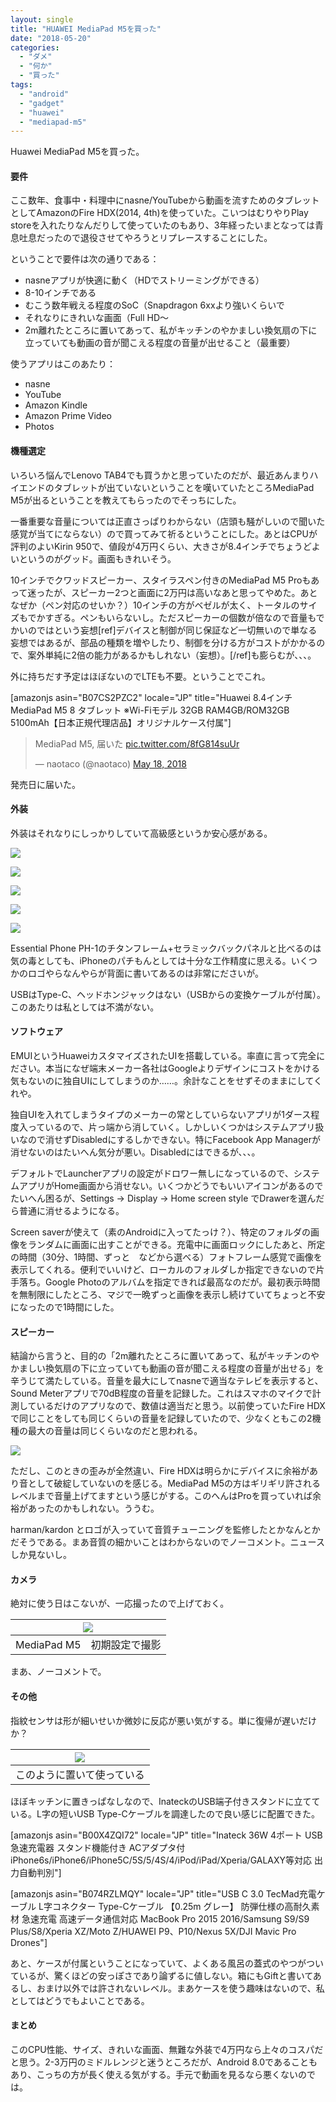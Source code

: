 ```yaml
---
layout: single
title: "HUAWEI MediaPad M5を買った"
date: "2018-05-20"
categories: 
  - "ダメ"
  - "何か"
  - "買った"
tags: 
  - "android"
  - "gadget"
  - "huawei"
  - "mediapad-m5"
---
```


Huawei MediaPad M5を買った。

#### 要件

ここ数年、食事中・料理中にnasne/YouTubeから動画を流すためのタブレットとしてAmazonのFire HDX(2014, 4th)を使っていた。こいつはむりやりPlay storeを入れたりなんだりして使っていたのもあり、3年経ったいまとなっては青息吐息だったので退役させてやろうとリプレースすることにした。

ということで要件は次の通りである：

- nasneアプリが快適に動く（HDでストリーミングができる）
- 8-10インチである
- むこう数年戦える程度のSoC（Snapdragon 6xxより強いくらいで
- それなりにきれいな画面（Full HD～
- 2m離れたところに置いてあって、私がキッチンのやかましい換気扇の下に立っていても動画の音が聞こえる程度の音量が出せること（最重要）

使うアプリはこのあたり：

- nasne
- YouTube
- Amazon Kindle
- Amazon Prime Video
- Photos

#### 機種選定

いろいろ悩んでLenovo TAB4でも買うかと思っていたのだが、最近あんまりハイエンドのタブレットが出ていないということを嘆いていたところMediaPad M5が出るということを教えてもらったのでそっちにした。

一番重要な音量については正直さっぱりわからない（店頭も騒がしいので聞いた感覚が当てにならない）ので買ってみて祈るということにした。あとはCPUが評判のよいKirin 950で、値段が4万円くらい、大きさが8.4インチでちょうどよいというのがグッド。画面もきれいそう。

10インチでクワッドスピーカー、スタイラスペン付きのMediaPad M5 Proもあって迷ったが、スピーカー2つと画面に2万円は高いなあと思ってやめた。あとなぜか（ペン対応のせいか？）10インチの方がベゼルが太く、トータルのサイズもでかすぎる。ペンもいらないし。ただスピーカーの個数が倍なので音量もでかいのではという妄想\[ref\]デバイスと制御が同じ保証など一切無いので単なる妄想ではあるが、部品の種類を増やしたり、制御を分ける方がコストがかかるので、案外単純に2倍の能力があるかもしれない（妄想）。\[/ref\]も膨らむが、、、。

外に持ちだす予定はほぼないのでLTEも不要。ということでこれ。

\[amazonjs asin="B07CS2PZC2" locale="JP" title="Huawei 8.4インチ MediaPad M5 8 タブレット ※Wi-Fiモデル 32GB RAM4GB/ROM32GB 5100mAh【日本正規代理店品】オリジナルケース付属"\]

<blockquote class="twitter-tweet" data-lang="en"><p dir="ltr" lang="ja">MediaPad M5, 届いた <a href="https://t.co/8fG814suUr">pic.twitter.com/8fG814suUr</a></p>— naotaco (@naotaco) <a href="https://twitter.com/naotaco/status/997463368238694400?ref_src=twsrc%5Etfw">May 18, 2018</a></blockquote>

<script async src="https://platform.twitter.com/widgets.js" charset="utf-8"></script>

発売日に届いた。

#### 外装

外装はそれなりにしっかりしていて高級感というか安心感がある。

[![](https://blog.naotaco.com/assets/images/posts/2018/05/DSC02316.jpg)](https://blog.naotaco.com/assets/images/posts/2018/05/DSC02316.jpg)

[![](https://blog.naotaco.com/assets/images/posts/2018/05/DSC02315.jpg)](https://blog.naotaco.com/assets/images/posts/2018/05/DSC02315.jpg)

[![](https://blog.naotaco.com/assets/images/posts/2018/05/DSC02313.jpg)](https://blog.naotaco.com/assets/images/posts/2018/05/DSC02313.jpg)

[![](https://blog.naotaco.com/assets/images/posts/2018/05/DSC02311.jpg)](https://blog.naotaco.com/assets/images/posts/2018/05/DSC02311.jpg)

[![](https://blog.naotaco.com/assets/images/posts/2018/05/DSC02309.jpg)](https://blog.naotaco.com/assets/images/posts/2018/05/DSC02309.jpg)

Essential Phone PH-1のチタンフレーム+セラミックバックパネルと比べるのは気の毒としても、iPhoneのパチもんとしては十分な工作精度に思える。いくつかのロゴやらなんやらが背面に書いてあるのは非常にださいが。

USBはType-C、ヘッドホンジャックはない（USBからの変換ケーブルが付属）。このあたりは私としては不満がない。

#### ソフトウェア

EMUIというHuaweiカスタマイズされたUIを搭載している。率直に言って完全にださい。本当になぜ端末メーカー各社はGoogleよりデザインにコストをかける気もないのに独自UIにしてしまうのか……。余計なことをせずそのままにしてくれや。

独自UIを入れてしまうタイプのメーカーの常としていらないアプリが1ダース程度入っているので、片っ端から消していく。しかしいくつかはシステムアプリ扱いなので消せずDisabledにするしかできない。特にFacebook App Managerが消せないのはたいへん気分が悪い。Disabledにはできるが、、、。

デフォルトでLauncherアプリの設定がドロワー無しになっているので、システムアプリがHome画面から消せない。いくつかどうでもいいアイコンがあるのでたいへん困るが、Settings -> Display -> Home screen style でDrawerを選んだら普通に消せるようになる。

Screen saverが使えて（素のAndroidに入ってたっけ？）、特定のフォルダの画像をランダムに画面に出すことができる。充電中に画面ロックにしたあと、所定の時間（30分、1時間、ずっと　などから選べる）フォトフレーム感覚で画像を表示してくれる。便利でいいけど、ローカルのフォルダしか指定できないので片手落ち。Google Photoのアルバムを指定できれば最高なのだが。最初表示時間を無制限にしたところ、マジで一晩ずっと画像を表示し続けていてちょっと不安になったので1時間にした。

#### スピーカー

結論から言うと、目的の「2m離れたところに置いてあって、私がキッチンのやかましい換気扇の下に立っていても動画の音が聞こえる程度の音量が出せる」を辛うじて満たしている。音量を最大にしてnasneで適当なテレビを表示すると、Sound Meterアプリで70dB程度の音量を記録した。これはスマホのマイクで計測しているだけのアプリなので、数値は適当だと思う。以前使っていたFire HDXで同じことをしても同じくらいの音量を記録していたので、少なくともこの2機種の最大の音量は同じくらいなのだと思われる。

[![](https://blog.naotaco.com/assets/images/posts/2018/05/DSC02308.jpg)](https://blog.naotaco.com/assets/images/posts/2018/05/DSC02308.jpg)

ただし、このときの歪みが全然違い、Fire HDXは明らかにデバイスに余裕があり音として破綻していないのを感じる。MediaPad M5の方はギリギリ許されるレベルまで音量上げてますという感じがする。このへんはProを買っていれば余裕があったのかもしれない。ううむ。

harman/kardon とロゴが入っていて音質チューニングを監修したとかなんとかだそうである。まあ音質の細かいことはわからないのでノーコメント。ニュースしか見ないし。

#### カメラ

絶対に使う日はこないが、一応撮ったので上げておく。

| ![](https://blog.naotaco.com/assets/images/posts/2018/05/IMG_20180520_131907-400x300.jpg) |
|:--:|
|  MediaPad M5　初期設定で撮影 |

まあ、ノーコメントで。

#### その他

指紋センサは形が細いせいか微妙に反応が悪い気がする。単に復帰が遅いだけか？

| ![](https://blog.naotaco.com/assets/images/posts/2018/05/DSC02303.jpg) |
|:--:|
|  このように置いて使っている |

ほぼキッチンに置きっぱなしなので、InateckのUSB端子付きスタンドに立てている。L字の短いUSB Type-Cケーブルを調達したので良い感じに配置できた。

\[amazonjs asin="B00X4ZQI72" locale="JP" title="Inateck 36W 4ポート USB急速充電器 スタンド機能付き ACアダプタ付 iPhone6s/iPhone6/iPhone5C/5S/5/4S/4/iPod/iPad/Xperia/GALAXY等対応 出力自動判別"\]

\[amazonjs asin="B074RZLMQY" locale="JP" title="USB C 3.0 TecMad充電ケーブル L字コネクター Type-Cケーブル 【0.25m グレー】 防弾仕様の高耐久素材 急速充電 高速データ通信対応 MacBook Pro 2015 2016/Samsung S9/S9 Plus/S8/Xperia XZ/Moto Z/HUAWEI P9、P10/Nexus 5X/DJI Mavic Pro Drones"\]

あと、ケースが付属ということになっていて、よくある風呂の蓋式のやつがついているが、驚くほどの安っぽさであり論ずるに値しない。箱にもGiftと書いてあるし、おまけ以外では許されないレベル。まあケースを使う趣味はないので、私としてはどうでもよいことである。

#### まとめ

このCPU性能、サイズ、きれいな画面、無難な外装で4万円なら上々のコスパだと思う。2-3万円のミドルレンジと迷うところだが、Android 8.0であることもあり、こっちの方が長く使える気がする。手元で動画を見るなら悪くないのでは。
